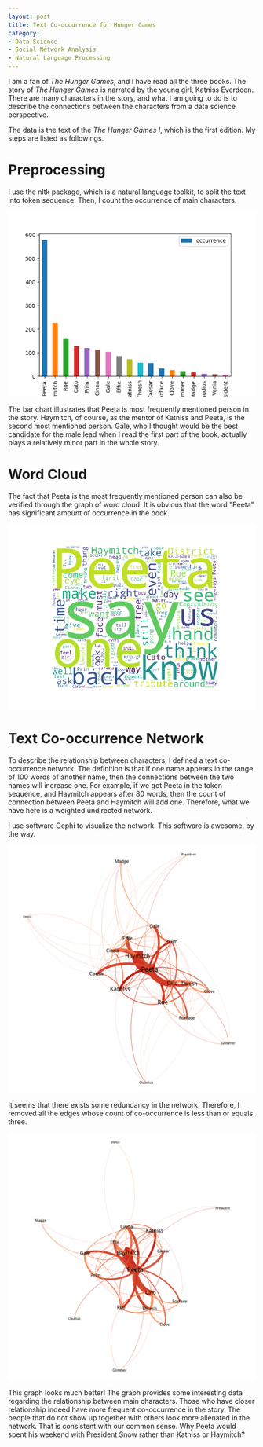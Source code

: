 ```yaml
---
layout: post
title: Text Co-occurrence for Hunger Games
category:
- Data Science
- Social Network Analysis
- Natural Language Processing
---
```


I am a fan of *The Hunger Games*, and I have read all the three books. The story of *The Hunger Games* is narrated by the young girl, Katniss Everdeen. There are many characters in the story, and what I am going to do is to describe the connections between the characters from a data science perspective.

The data is the text of the *The Hunger Games I*, which is the first edition. My steps are listed as followings.

# Preprocessing
I use the nltk package, which is a natural language toolkit, to split the text into token sequence. Then, I count the occurrence of main characters.

![Characters Occurrence](https://github.com/YanjieHe/YanjieHe.github.io/blob/master/figures/Text-Co-Occurrence-For-Hunger-Games/characters_occurrence.png)

The bar chart illustrates that Peeta is most frequently mentioned person in the story. Haymitch, of course, as the mentor of Katniss and Peeta, is the second most mentioned person. Gale, who I thought would be the best candidate for the male lead when I read the first part of the book, actually plays a relatively minor part in the whole story.

# Word Cloud
The fact that Peeta is the most frequently mentioned person can also be verified through the graph of word cloud. It is obvious that the word "Peeta" has significant amount of occurrence in the book.

![Word Cloud](https://github.com/YanjieHe/YanjieHe.github.io/blob/master/figures/Text-Co-Occurrence-For-Hunger-Games/word_cloud.png)

# Text Co-occurrence Network
To describe the relationship between characters, I defined a text co-occurrence network. The definition is that if one name appears in the range of 100 words of another name, then the connections between the two names will increase one. For example, if we got Peeta in the token sequence, and Haymitch appears after 80 words, then the count of connection between Peeta and Haymitch will add one. Therefore, what we have here is a weighted undirected network.

I use software Gephi to visualize the network. This software is awesome, by the way.

![Network Graph](https://github.com/YanjieHe/YanjieHe.github.io/blob/master/figures/Text-Co-Occurrence-For-Hunger-Games/network_graph.png)

It seems that there exists some redundancy in the network. Therefore, I removed all the edges whose count of co-occurrence is less than or equals three.

![Network Graph](https://github.com/YanjieHe/YanjieHe.github.io/blob/master/figures/Text-Co-Occurrence-For-Hunger-Games/network_graph_greater_than_three.png)

This graph looks much better! The graph provides some interesting data regarding the relationship between main characters. Those who have closer relationship indeed have more frequent co-occurrence in the story. The people that do not show up together with others look more alienated in the network. That is consistent with our common sense. Why Peeta would spent his weekend with President Snow rather than Katniss or Haymitch?
